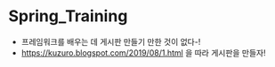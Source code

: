 # Spring_Training
- 프레임워크를 배우는 데 게시판 만들기 만한 것이 없다-!
- https://kuzuro.blogspot.com/2019/08/1.html 을 따라 게시판을 만들자!

